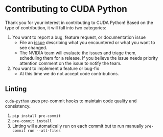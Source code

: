 # Contributing to CUDA Python

Thank you for your interest in contributing to CUDA Python! Based on the type of contribution, it will fall into two categories:

1. You want to report a bug, feature request, or documentation issue
    - File an [issue](https://github.com/NVIDIA/cuda-python/issues/new)
    describing what you encountered or what you want to see changed.
    - The NVIDIA team will evaluate the issues and triage them, scheduling
    them for a release. If you believe the issue needs priority attention
    comment on the issue to notify the team.
2. You want to implement a feature or bug-fix
    - At this time we do not accept code contributions.

## Linting

`cuda-python` uses pre-commit hooks to maintain code quality and consistency.

1. `pip install pre-commit`
2. `pre-commit install`
3. Linting will automatically run on each commit but to run manually `pre-commit run --all-files`